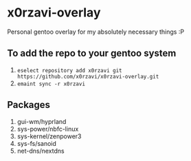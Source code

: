 # x0rzavi-overlay
Personal gentoo overlay for my absolutely necessary things :P

## To add the repo to your gentoo system
1. ```eselect repository add x0rzavi git https://github.com/x0rzavi/x0rzavi-overlay.git```
2. ```emaint sync -r x0rzavi```

## Packages
1. gui-wm/hyprland
2. sys-power/nbfc-linux
3. sys-kernel/zenpower3
4. sys-fs/sanoid
5. net-dns/nextdns
